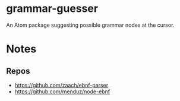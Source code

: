# grammar-guesser
An Atom package suggesting possible grammar nodes at the cursor.

# Notes

## Repos

- https://github.com/zaach/ebnf-parser
- https://github.com/menduz/node-ebnf
